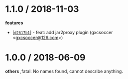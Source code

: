 
1.1.0 / 2018-11-03
==================

**features**
  * [[`d2617b1`](http://github.com/eggjs/egg-rpc-generator/commit/d2617b1ec864c973e7b16ae1a3a313c8462cd442)] - feat: add jar2proxy plugin (gxcsoccer <<gxcsoccer@126.com>>)

1.0.0 / 2018-06-09
==================

**others**
,fatal: No names found, cannot describe anything.

